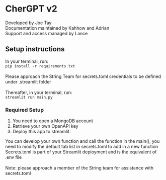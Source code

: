 # CherGPT v2

Developed by Joe Tay<br>
Documentation maintained by Kahhow and Adrian<br>
Support and access managed by Lance<br>

## Setup instructions
In your terminal, run:<br>
```pip install -r requirements.txt```
<br><br>
Please approach the String Team for secrets.toml credentials to be defined under .streamlit folder
<br><br>
Thereafter, in your terminal, run:<br>
```streamlit run main.py```

### Required Setup
1) You need to open a MongoDB account 
2) Retrieve your own OpenAPI key 
3) Deploy this app to streamlit. 

You can develop your own function and call the function in the main(), you need to modify the default tab list in secrets.toml to add in a new function
Secrets.toml is part of your Streamlit deployment and is the equivalent of .env file
<br><br>
Note: please approach a member of the String team for assistance with secrets.toml 
